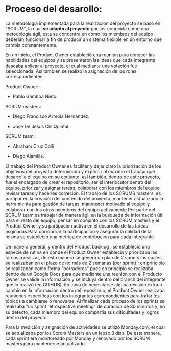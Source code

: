 # Proceso del desarollo:


La metodología implementada para la realización del proyecto se basó en "SCRUM", la cual **se adaptó al proyecto** por ser conocida como una metodología ágil, esta se concentra en como los miembros del equipo deberÌan funcionar a fin de producir un sistema flexible en un entorno que cambia constantemente.


En un inicio, el Product Owner estableció una reunión para conocer las habilidades del equipos y se presentaron las ideas que cada integrante deseaba aplicar al proyecto, el cual mediante una votación fue seleccionada. Así también se realizó la asignación de los roles correspondientes :


Product Owner:


* Pablo Gamboa Nieto.



SCRUM masters:


* Diego Francisco Arreola Hernández.



* José De Jesús Chi Quintal.


SCRUM team:


* Abraham Cruz Colli


* Diego Alamilla.


El trabajo del Product Owner es facilitar y dejar claro la priorización de los objetivos del proyecto determinado y exprimir al máximo el trabajo que desarrolla el equipo en su conjunto, así también, dentro de este proyecto, fue el encargado de crear el repositorio, ser el interlocutor dentro del equipo, priorizar y asignar tareas, colaborar con los miembros del equipo revisar tareas y hacerles correción. El trabajo de los SCRUMS masters, es partipar en la creación del contenido del proyecto, mantener actualizado la herramienta para gestión de tareas, manetener motivado al equipo y colaborar con los otros miembros del equipo activamente.Por parte del SCRUM team es trabajar de manera ágil en la busqueda de información útil para el resto del equipo, pensar en conjunto con los SCRUM masters y el Product Owner y su partipación activa en el desarrollo de las tareas asginadas.Para corroborar la participación y asegurar la calidad de la misma se estableció una métrica de contribución para cada integrante. 

De manera general, y dentro del Product backlog , se estableció una especie de rutina en donde el Product Owner establecia y priorizaba las tareas a realizar, de esta manera se generó un plan de 2 sprints los cuales se realizaban en el plazo de no más de 2 semanas (por sprint) ; en principio se realizaban como forma "borradores" pues en principio se realizaba dentro de un Google Docs para que mediante una reunión con el Producto Owner se valide la información y se incluya dentro del branch del integrante que lo realizó (en GITHUB). En caso de necesitarse alguna revisión extra o cambio en la información dentro del repositorio, el Product Owner realizaba reuniones especificas con los integrantes correpondientes para tratar los tópicos a cambiarse o renovarse. Al finalizar cada proceso de los sprints se realizaba "un sprint retrospective meeting" de duración de 30 minutos y, en su defecto, cada miembro del equipo compartía sus dificultades y logros dentro del proyecto.

Para la medición y asignación de actividades se utilizó Monday.com, el cual se actualizaba por los Scrum Masters en un lapso 3 días. De esta manera, cada sprint era monitoreado por Monday y renovado por los SCRUM masters para mantenerse actualizado.








